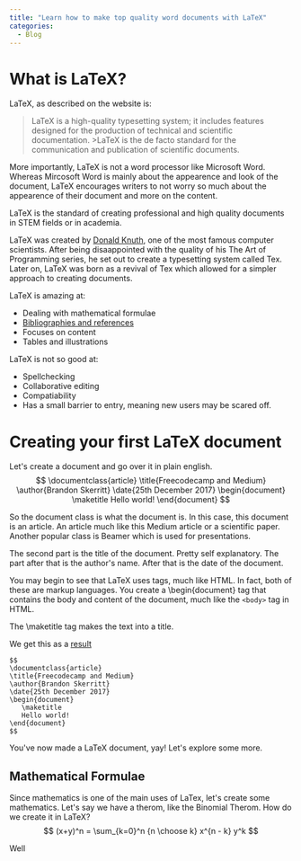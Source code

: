 ```yaml
---
title: "Learn how to make top quality word documents with LaTeX"
categories:
  - Blog
---
```


# What is LaTeX?

LaTeX, as described on the website is:
>LaTeX is a high-quality typesetting system; it includes features designed for the production of technical and scientific documentation. >LaTeX is the de facto standard for the communication and publication of scientific documents. 

More importantly, LaTeX is not a word processor like Microsoft Word. Whereas Mircosoft Word is mainly about the appearence and look of the document, LaTeX encourages writers to not worry so much about the appearence of their document and more on the content.

LaTeX is the standard of creating professional and high quality documents in STEM fields or in academia. 

LaTeX was created by [Donald Knuth](https://en.wikipedia.org/wiki/Donald_knuth), one of the most famous computer scientists. After being disaappointed with the quality of his The Art of Programming series, he set out to create a typesetting system called Tex. Later on, LaTeX was born as a revival of Tex which allowed for a simpler approach to creating documents.

LaTeX is amazing at:
* Dealing with mathematical formulae
* [Bibliographies and references](https://www.sharelatex.com/learn/Bibliography_management_with_bibtex)
* Focuses on content
* Tables and illustrations

LaTeX is not so good at:
* Spellchecking
* Collaborative editing
* Compatiability
* Has a small barrier to entry, meaning new users may be scared off.

# Creating your first LaTeX document

Let's create a document and go over it in plain english.
$$
\documentclass{article}
\title{Freecodecamp and Medium}
\author{Brandon Skerritt}
\date{25th December 2017}
\begin{document}
   \maketitle
   Hello world!
\end{document}
$$


So the document class is what the document is. In this case, this document is an article. An article much like this Medium article or a scientific paper. Another popular class is Beamer which is used for presentations.

The second part is the title of the document. Pretty self explanatory.
The part after that is the author's name.
After that is the date of the document.

You may begin to see that LaTeX uses tags, much like HTML. In fact, both of these are markup languages. You create a \begin{document} tag that contains the body and content of the document, much like the ```<body>``` tag in HTML.

The \maketitle tag makes the text into a title.

We get this as a [result](https://latexbase.com/d/1a925e91-60f4-4570-8511-580f422ee8c5)
```
$$
\documentclass{article}
\title{Freecodecamp and Medium}
\author{Brandon Skerritt}
\date{25th December 2017}
\begin{document}
   \maketitle
   Hello world!
\end{document}
$$
```
You've now made a LaTeX document, yay! Let's explore some more.

## Mathematical Formulae

Since mathematics is one of the main uses of LaTex, let's create some mathematics.
Let's say we have a therom, like the Binomial Therom. How do we create it in LaTeX?
$$ (x+y)^n = \sum_{k=0}^n {n \choose k} x^{n - k} y^k $$

Well
